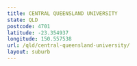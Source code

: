 ```yaml
---
title: CENTRAL QUEENSLAND UNIVERSITY
state: QLD
postcode: 4701
latitude: -23.354937
longitude: 150.557538
url: /qld/central-queensland-university/
layout: suburb
---
```

